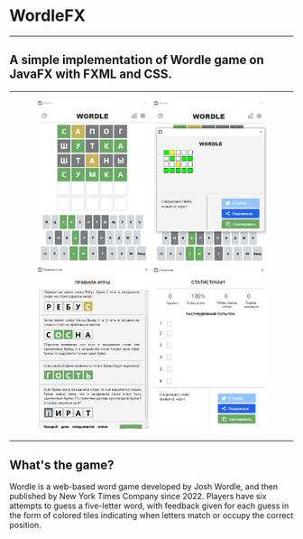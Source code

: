 # WordleFX

----

## A simple implementation of Wordle game on JavaFX with FXML and CSS.

----

<div align="center">
    <img src="src/main/resources/com/wordle/image/screenshots/screenshot1.png" style="width: 40%;" alt="">
    <img src="src/main/resources/com/wordle/image/screenshots/screenshot2.png" style="width: 40%;" alt="">
    <img src="src/main/resources/com/wordle/image/screenshots/screenshot3.png" style="width: 40%;" alt="">
    <img src="src/main/resources/com/wordle/image/screenshots/screenshot4.png" style="width: 40%;" alt="">
</div>

----

## What's the game?

<p>
    Wordle is a web-based word game developed by Josh Wordle, and then published by New York Times Company since 2022. Players have six attempts to guess a five-letter word, with feedback given for each guess in the form of colored tiles indicating when letters match or occupy the correct position.
</p>
